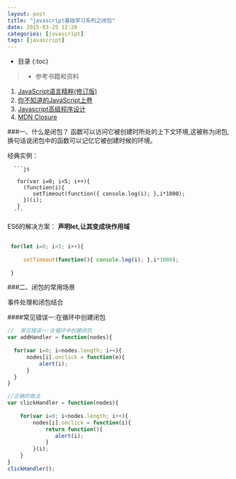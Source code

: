 ```yaml
---
layout: post
title: "javascript基础学习系列之闭包"
date: 2015-03-25 12:20
categories: [javascript]
tags: [javascript]
---
```

*  目录
{:toc}

> - 参考书籍和资料
  1. [JavaScript语言精粹(修订版)]() 
  2. [你不知道的JavaScript上卷]()
  3. [Javascript高级程序设计]()
  4. [MDN Closure](https://developer.mozilla.org/zh-CN/docs/Web/JavaScript/Closures)
  
###一、什么是闭包？
   函数可以访问它被创建时所处的上下文环境,这被称为闭包,
   换句话说闭包中的函数可以记忆它被创建时候的环境。
       
   经典实例：
       
      ```js
      
       for(var i=0; i<5; i++){  
         (function(i){
            setTimeout(function({ console.log(i); },i*1000);   
         })(i);
       }
      ``` 
      
       
   ES6的解决方案：
   **声明let,让其变成块作用域**
       
   ```js
    
    for(let i=0; i<5; i++){
    
        setTimeout(function(){ console.log(i); },i*1000);
        
    }
   ```
  
###二、闭包的常用场景
  
  事件处理和闭包结合

####常见错误一:在循环中创建闭包
  ```js
  //  常见错误一:在循环中创建闭包
  var addHandler = function(nodes){
    
    for(var i=0; i<nodes.length; i++){
        nodes[i].onclick = function(e){
            alert(i);
        }
    }
  }
  
  //正确的做法
  var clickHandler = function(nodes){
      
      for(var i=0; i<nodes.length; i++){
          nodes[i].onclick = function(i){
              return function(){
                 alert(i);
              }
          }(i);
      }
  }
  clickHandler();
  ```